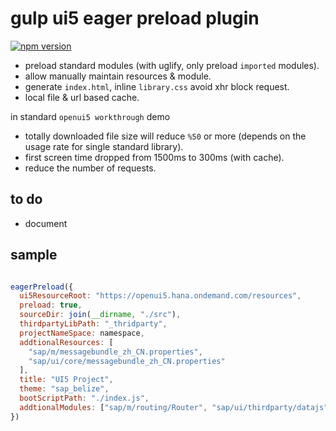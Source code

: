 # gulp ui5 eager preload plugin

[![npm version](https://badge.fury.io/js/gulp-ui5-eager-preload.svg)](https://www.npmjs.com/package/gulp-ui5-eager-preload)

* preload standard modules (with uglify, only preload `imported` modules).
* allow manually maintain resources & module.
* generate `index.html`, inline `library.css` avoid xhr block request.
* local file & url based cache.

in standard `openui5 workthrough` demo

* totally downloaded file size will reduce `%50` or more (depends on the usage rate for single standard library).
* first screen time dropped from 1500ms to 300ms (with cache).
* reduce the number of requests.

## to do

* document

## sample

```js

eagerPreload({
  ui5ResourceRoot: "https://openui5.hana.ondemand.com/resources",
  preload: true,
  sourceDir: join(__dirname, "./src"),
  thirdpartyLibPath: "_thridparty",
  projectNameSpace: namespace,
  addtionalResources: [
    "sap/m/messagebundle_zh_CN.properties",
    "sap/ui/core/messagebundle_zh_CN.properties"
  ],
  title: "UI5 Project",
  theme: "sap_belize",
  bootScriptPath: "./index.js",
  addtionalModules: ["sap/m/routing/Router", "sap/ui/thirdparty/datajs"]
})

```
